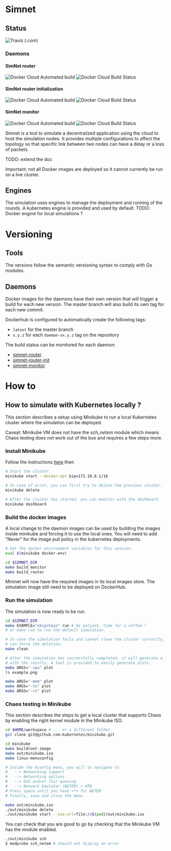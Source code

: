# Simnet

## Status

![Travis (.com)](https://img.shields.io/travis/com/dedis/simnet)

### Daemons

#### SimNet router

![Docker Cloud Automated build](https://img.shields.io/docker/cloud/automated/dedis/simnet-router)
![Docker Cloud Build Status](https://img.shields.io/docker/cloud/build/dedis/simnet-router)

#### SimNet router initialization

![Docker Cloud Automated build](https://img.shields.io/docker/cloud/automated/dedis/simnet-router-init)
![Docker Cloud Build Status](https://img.shields.io/docker/cloud/build/dedis/simnet-router-init)

#### SimNet monitor

![Docker Cloud Automated build](https://img.shields.io/docker/cloud/automated/dedis/simnet-monitor)
![Docker Cloud Build Status](https://img.shields.io/docker/cloud/build/dedis/simnet-monitor)

Simnet is a tool to simulate a decentralized application using the cloud to
host the simulation nodes. It provides multiple configurations to affect the
topology so that specific link between two nodes can have a delay or a loss
of packets.

TODO: extend the doc

Important: not all Docker images are deployed so it cannot currently be run
on a live cluster.

## Engines

The simulation uses engines to manage the deployment and running of the rounds.
A kubernetes engine is provided and used by default.
TODO: Docker engine for local simulations ?

# Versioning

## Tools

The versions follow the semantic versioning syntax to comply with Go modules.

## Daemons

Docker images for the daemons have their own version that will trigger a build
for each new version. The master branch will also build its own tag for each
new commit.

Dockerhub is configured to automatically create the following tags:
- `latest` for the master branch
- `x.y.z` for each `daemon-vx.y.z` tag on the repository

The build status can be monitored for each daemon:
- [simnet-router](https://hub.docker.com/repository/docker/dedis/simnet-router/timeline)
- [simnet-router-init](https://hub.docker.com/repository/docker/dedis/simnet-router-init/timeline)
- [simnet-monitor](https://hub.docker.com/repository/docker/dedis/simnet-monitor/timeline)

# How to

## How to simulate with Kubernetes locally ?

This section describes a setup using Minikube to run a local Kubernetes cluster
where the simulation can be deployed.

Caveat: Minikube VM does not have the _sch_netem_ module which means Chaos
testing does not work out of the box and requires a few steps more.

### Install Minikube

Follow the instructions [here](https://minikube.sigs.k8s.io/docs/start/) then

```bash
# Start the cluster.
minikube start --docker-opt bip=172.18.0.1/16

# In case of error, you can first try to delete the previous cluster.
minikube delete

# After the cluster has started, you can monitor with the dashboard.
minikube dashboard
```

### Build the docker images

A local change to the daemon images can be used by building the images inside
minikube and forcing it to use the local ones. You will need to add "Never" for
the image pull policy in the kubernetes deployments.

```bash
# Set the docker environment variables for this session.
eval $(minikube docker-env)

cd $SIMNET_DIR
make build_monitor
make build_router
```

Mininet will now have the required images in its local images store. The
simulation image still need to be deployed on DockerHub.

### Run the simulation

The simulation is now ready to be run.

```bash
cd $SIMNET_DIR
make EXAMPLE="skipchain" run # be patient, time for a coffee !
# or make run to run the default simulation.

# In case the simulation fails and cannot clean the cluster correctly, you
# can force the deletion.
make clean

# After the simulation has successfully completed, it will generate a file
# with the results. A tool is provided to easily generate plots.
make ARGS="-cpu" plot
ls example.png

make ARGS="-mem" plot
make ARGS="-tx" plot
make ARGS="-rx" plot

```

### Chaos testing in Minikube

This section describes the steps to get a local cluster that supports Chaos
by enabling the right kernel module in the Minikube ISO.

```bash
cd $HOME/workspace # ... or a different folder
git clone git@github.com:kubernetes/minikube.git

cd minikube
make buildroot-image
make out/minikube.iso
make linux-menuconfig

# Inside the Kconfig menu, you will to navigate to
#   --> Networking support
#   --> Networking options
#   --> QoS and/or fair queuing
#   --> Network Emulator (NETEM) + HTB
# Press space until you have <*> for NETEM
# Finally, save and close the menu

make out/minikube.iso
./out/minikube delete
./out/minikube start --iso-url=file://$(pwd)/out/minikube.iso
```

You can check that you are good to go by checking that the Minikube VM has
the module enabled.

```bash
./out/minikube ssh
$ modprobe sch_netem # should not display an error
```
